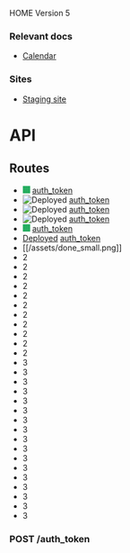 HOME
Version 5

### Relevant docs

- [Calendar](calendar)

### Sites

- [Staging site](https://google.com.mx)

# API

<a name="routes_menu"></a>

## Routes

- ![Deployed](./assets/done_small.png) [auth_token](#auth-token)
- ![Deployed](../../blob/master/assets/done_small.png) [auth_token](#auth-token)
- ![Deployed](../../master/assets/done_small.png) [auth_token](#auth-token)
- ![Deployed](../../assets/done_small.png) [auth_token](#auth-token)
- ![Deployed](.././assets/done_small.png) [auth_token](#auth-token)
- [Deployed](.././assets/done_small.png) [auth_token](#auth-token)
- [[/assets/done_small.png]]
- 2
- 2
- 2
- 2
- 2
- 2
- 2
- 2
- 2
- 2
- 2
- 3
- 3
- 3
- 3
- 3
- 3
- 3
- 3
- 3
- 3
- 3
- 3
- 3
- 3
- 3
- 3
- 3


### POST /auth_token

<a name="auth-token"></a>

